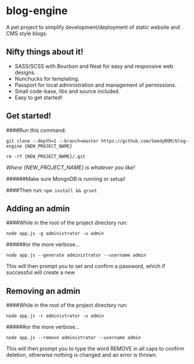 # blog-engine
A pet project to simplify development/deployment of static website and CMS style blogs.


## Nifty things about it!
* SASS/SCSS with Bourbon and Neat for easy and responsive web designs.
* Nunchucks for templating.
* Passport for local administration and management of permissions.
* Small code-base, libs and source included.
* Easy to get started!

## Get started!
####Run this command:

`git clone --depth=1 --branch=master https://github.com/SeedyROM/blog-engine {NEW_PROJECT_NAME}`

 `rm -rf {NEW_PROJECT_NAME}/.git`

_*Where {NEW_PROJECT_NAME} is whatever you like!*_

######Make sure MongoDB is running or setup!

####Then run:
`npm install && grunt`


## Adding an admin

####While in the root of the project directory run:

`node app.js -g administrator -u admin`

######or the more verbose...

`node app.js --generate administrator --username admin`

This will then prompt you to set and confirm a password, which if successful will create a new

## Removing an admin

####While in the root of the project directory run:

`node app.js -r administrator -u admin`

######or the more verbose...

`node app.js --remove administrator --username admin`

This will then prompt you to type the word REMOVE in all caps to confirm deletion, otherwise nothing is changed and an error is thrown.
